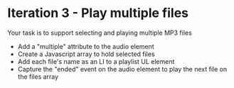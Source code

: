 # Iteration 3 - Play multiple files

Your task is to support selecting and playing multiple MP3 files

* Add a "multiple" attribute to the audio element
* Create a Javascript array to hold selected files
* Add each file's name as an LI to a playlist UL element
* Capture the "ended" event on the audio element to play the next file on the files array